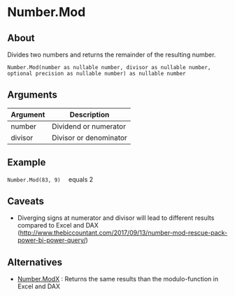 
# Number.Mod

## About

Divides two numbers and returns the remainder of the resulting number.

```Number.Mod(number as nullable number, divisor as nullable number, optional precision as nullable number) as nullable number ```


## Arguments

| Argument | Description |
| ------------------------- | --------------------------------- |
| number                    | Dividend or numerator             |
| divisor                   | Divisor or denominator            |

## Example

```Number.Mod(83, 9)  ```   equals 2 



## Caveats
- Diverging signs at numerator and divisor will lead to different results compared to Excel and DAX (http://www.thebiccountant.com/2017/09/13/number-mod-rescue-pack-power-bi-power-query/) 


## Alternatives
- [Number.ModX](../Number.ModX.pq) : Returns the same results than the modulo-function in Excel and DAX 
